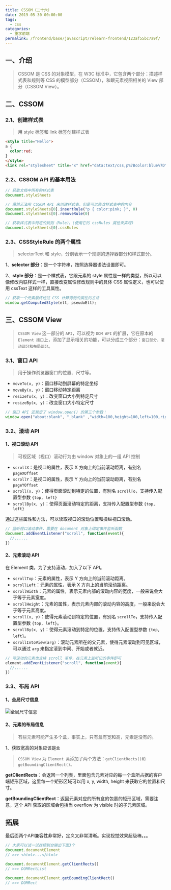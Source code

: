 ```yaml
---
title: CSSOM（二十六）
date: 2019-05-30 00:00:00
tags: 
  - css
categories: 
  - 重学前端
permalink: /frontend/base/javascript/relearn-frontend/123af55bc7a9f/
---
```


## 一、介绍

> CSSOM 是 CSS 的对象模型，在 W3C 标准中，它包含两个部分：描述样式表和规则等 CSS 的模型部分（CSSOM），和跟元素视图相关的 View 部分（CSSOM View）。

## 二、CSSOM

### 2.1、创建样式表

> 用 style 标签和 link 标签创建样式表

```html
<style title="Hello">
a {
  color:red;
}
</style>
<link rel="stylesheet" title="x" href="data:text/css,p%7Bcolor:blue%7D">
```

### 2.2、CSSOM API 的基本用法

```js
// 获取文档中所有的样式表
document.styleSheets
```

```js
// 虽然无法用 CSSOM API 来创建样式表，但是可以修改样式表中的内容
document.styleSheets[0].insertRule("p { color:pink; }", 0)
document.styleSheets[0].removeRule(0)
```

```js
// 获取样式表中特定的规则（Rule），(使用它的 cssRules 属性来实现)
document.styleSheets[0].cssRules
```

### 2.3、CSSStyleRule 的两个属性

> selectorText 和 style，分别表示一个规则的选择器部分和样式部分。

1、**selector 部分**：是一个字符串，按照选择器语法设置即可。

2、**style 部分**：是一个样式表，它跟元素的 style 属性是一样的类型，所以可以像修改内联样式一样，直接改变属性修改规则中的具体 CSS 属性定义，也可以使用 cssText 这样的工具属性。

```js
// 获取一个元素最终经过 CSS 计算得到的属性的方法
window.getComputedStyle(elt, pseudoElt);
```

## 三、CSSOM View

> `CSSOM View` 这一部分的 `API`，可以视为 `DOM API` 的扩展，它在原本的 `Element 接口`上，添加了显示相关的功能，可以分成三个部分：`窗口部分，滚动部分和布局部分`。

### 3.1、窗口 API

> 用于操作浏览器窗口的位置、尺寸等。

- `moveTo(x, y)`：窗口移动到屏幕的特定坐标
- `moveBy(x, y)`：窗口移动特定距离
- `resizeTo(x, y)`：改变窗口大小到特定尺寸
- `resizeBy(x, y)`：改变窗口大小特定尺寸

```js
// 窗口 API 还规定了 window.open() 的第三个参数：
window.open("about:blank", "_blank" ,"width=100,height=100,left=100,right=100" )
```

### 3.2、滚动 API

#### 1、视口滚动 API

> 可视区域（视口）滚动行为由 window 对象上的一组 API 控制

- `scrollX`：是视口的属性，表示 X 方向上的当前滚动距离，有别名 `pageXOffset`
- `scrollY`：是视口的属性，表示 Y 方向上的当前滚动距离，有别名 `pageYOffset`
- `scroll(x, y)`：使得页面滚动到特定的位置，有别名 `scrollTo`，支持传入配置型参数 `{top, left}`
- `scrollBy(x, y)`：使得页面滚动特定的距离，支持传入配置型参数 `{top, left}`

 通过这些属性和方法，可以读取视口的滚动位置和操纵视口滚动。

```js
// 监听视口滚动事件，需要在 document 对象上绑定事件监听函数
document.addEventListener("scroll", function(event){
  //......
})
```

#### 2、元素滚动 API

在 Element 类，为了支持滚动，加入了以下 API。

- `scrollTop`：元素的属性，表示 Y 方向上的当前滚动距离。
- `scrollLeft`：元素的属性，表示 X 方向上的当前滚动距离。
- `scrollWidth`：元素的属性，表示元素内部的滚动内容的宽度，一般来说会大于等于元素宽度。
- `scrollHeight`：元素的属性，表示元素内部的滚动内容的高度，一般来说会大于等于元素高度。
- `scroll(x, y)`：使得元素滚动到特定的位置，有别名 `scrollTo`，支持传入配置型参数 `{top, left}`。
- `scrollBy(x, y)`：使得元素滚动到特定的位置，支持传入配置型参数 `{top, left}`。
- `scrollIntoView(arg)`：滚动元素所在的父元素，使得元素滚动到可见区域，可以通过 `arg` 来指定滚到中间、开始或者就近。

```js
// 可滚动的元素也支持 scroll 事件，在元素上监听它的事件即可
element.addEventListener("scroll", function(event){
  //......
})
```

### 3.3、布局 API

#### 1、全局尺寸信息

![全局尺寸信息](https://static001.geekbang.org/resource/image/b6/10/b6c7281d86eb7214edf17069f95ae610.png)

#### 2、元素的布局信息

> 有些元素可能产生多个盒，事实上，只有盒有宽和高，元素是没有的。

1、获取宽高的对象应该是`盒`

> `CSSOM View` 为 `Element 类`添加了两个方法：`getClientRects()和getBoundingClientRect()。`

**getClientRects**：会返回一个列表，里面包含元素对应的每一个盒所占据的客户端矩形区域，这里每一个矩形区域可以用 x, y, width, height 来获取它的位置和尺寸。

**getBoundingClientRect**：返回元素对应的所有盒的包裹的矩形区域，需要注意，这个 API 获取的区域会包括当 overflow 为 visible 时的子元素区域。

## 拓展

最后面两个API兼容性非常好，定义又非常清晰。实现视觉效果超级棒。。。

```js
// 大家可以试一试在控制台输出下面3个
document.documentElement
// >>> <html>...</html>

document.documentElement.getClientRects()
// >>> DOMRectList

document.documentElement.getBoundingClientRect()
// >>> DOMRect
```
